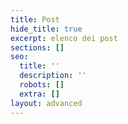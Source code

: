 ```yaml
---
title: Post
hide_title: true
excerpt: elenco dei post
sections: []
seo:
  title: ''
  description: ''
  robots: []
  extra: []
layout: advanced
---
```

